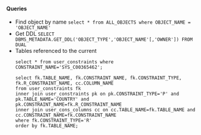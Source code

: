 
#### Queries
- Find object by name
  ```select * from ALL_OBJECTS where OBJECT_NAME = 'OBJECT_NAME'```
- Get DDL
  ```SELECT DBMS_METADATA.GET_DDL('OBJECT_TYPE','OBJECT_NAME'[,'OWNER']) FROM DUAL```
- Tables referenced to the current
  ```
  select * from user_constraints where CONSTRAINT_NAME='SYS_C00365462';

  select fk.TABLE_NAME, fk.CONSTRAINT_NAME, fk.CONSTRAINT_TYPE, fk.R_CONSTRAINT_NAME, cc.COLUMN_NAME
  from user_constraints fk
  inner join user_constraints pk on pk.CONSTRAINT_TYPE='P' and pk.TABLE_NAME='COUNTRY' and    pk.CONSTRAINT_NAME=fk.R_CONSTRAINT_NAME
  inner join user_cons_columns cc on cc.TABLE_NAME=fk.TABLE_NAME and cc.CONSTRAINT_NAME=fk.CONSTRAINT_NAME
  where fk.CONSTRAINT_TYPE='R'
  order by fk.TABLE_NAME;
  ```
